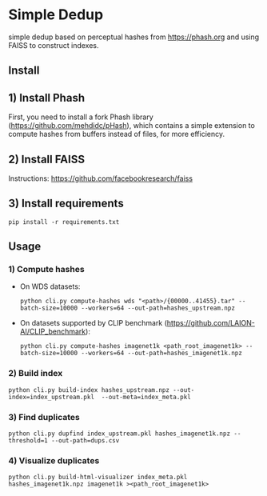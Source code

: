 # Simple Dedup

simple dedup based on perceptual hashes from <https://phash.org> and using FAISS to construct indexes.

## Install

## 1) Install Phash 

First, you need to install a fork Phash library (https://github.com/mehdidc/pHash), which contains a simple extension to compute hashes
from buffers instead of files, for more efficiency.

## 2) Install FAISS

Instructions: <https://github.com/facebookresearch/faiss>

## 3) Install requirements

`pip install -r requirements.txt`

## Usage

### 1) Compute hashes

- On WDS datasets:
    
    `python cli.py compute-hashes wds "<path>/{00000..41455}.tar" --batch-size=10000 --workers=64 --out-path=hashes_upstream.npz`

- On datasets supported by CLIP benchmark (https://github.com/LAION-AI/CLIP_benchmark):
    
    `python cli.py compute-hashes imagenet1k <path_root_imagenet1k> --batch-size=10000 --workers=64 --out-path=hashes_imagenet1k.npz`

### 2) Build index

`python cli.py build-index hashes_upstream.npz --out-index=index_upstream.pkl  --out-meta=index_meta.pkl`

### 3) Find duplicates

`python cli.py dupfind index_upstream.pkl hashes_imagenet1k.npz --threshold=1 --out-path=dups.csv`

### 4) Visualize duplicates

`python cli.py build-html-visualizer index_meta.pkl  hashes_imagenet1k.npz imagenet1k ><path_root_imagenet1k>`

